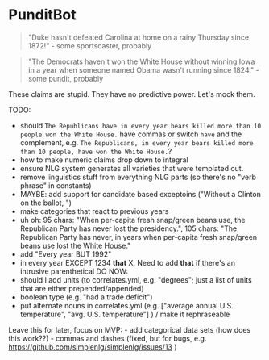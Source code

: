 PunditBot
=========

> "Duke hasn't defeated Carolina at home on a rainy Thursday since 1872!" - some sportscaster, probably

> "The Democrats haven't won the White House without winning Iowa in a year when someone named Obama wasn't running since 1824." - some pundit, probably

These claims are stupid. They have no predictive power. Let's mock them.

TODO:
  - should `The Republicans have in every year bears killed more than 10 people won the White House.` have commas or switch `have` and the complement, e.g. `The Republicans, in every year bears killed more than 10 people, have won the White House.`?
  - how to make numeric claims drop down to integral
  - ensure NLG system generates all varieties that were templated out.
  - remove linguistics stuff from everything NLG parts (so there's no "verb phrase" in constants)
  - MAYBE: add support for candidate based exceptoins ("Without a Clinton on the ballot, ")
  - make categories that react to previous years
  - uh oh: 95 chars: "When per-capita fresh snap/green beans use, the Republican Party has never lost the presidency.", 105 chars: "The Republican Party has never, in years when per-capita fresh snap/green beans use lost the White House."
  - add "Every year BUT 1992"
  - in every year EXCEPT 1234 **that** X. Need to add **that** if there's an intrusive parenthetical
  DO NOW: 
  - should I add units (to correlates.yml, e.g. "degrees"; just a list of units that are either prepended/appended)
  - boolean type (e.g. "had a trade deficit")
  - put alternate nouns in correlates.yml (e.g. ["average annual U.S. temperature", "avg. U.S. temperature"] ) / make it rephraseable



Leave this for later, focus on MVP:
    - add categorical data sets (how does this work??)
    - commas and dashes (fixed, but for bugs, e.g. https://github.com/simplenlg/simplenlg/issues/13 )
